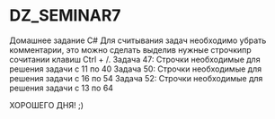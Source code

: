 # DZ_SEMINAR7
Домашнее задание С# Для считывания задач необходимо убрать комментарии, это можно сделать выделив нужные строчкипр сочитании клавиш Ctrl + /. 
Задача 47: Строчки необходимые для решения задачи с 11 по 40 
Задача 50: Строчки необходимые для решения задачи с 16 по 54 
Задача 52: Строчки необходимые для решения задачи с 13 по 64

ХОРОШЕГО ДНЯ! ;)
